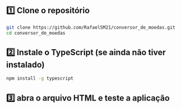 ## 1️⃣ Clone o repositório

```bash
git clone https://github.com/RafaelSM21/conversor_de_moedas.git
cd conversor_de_moedas
```

## 2️⃣ Instale o TypeScript (se ainda não tiver instalado)

```bash
npm install -g typescript
```

## 3️⃣ abra o arquivo HTML e teste a aplicação
